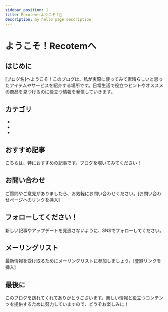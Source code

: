```yaml
---
sidebar_position: 1
title: Recotemへようこそ！🥳
description: my hello page description
---
```


# ようこそ！Recotemへ

<!-- ![ブログのロゴまたは画像]() -->

## はじめに

[ブログ名]へようこそ！このブログは、私が実際に使ってみて素晴らしいと思ったアイテムやサービスを紹介する場所です。日常生活で役立つヒントやオススメの商品を見つけるのに役立つ情報を発信していきます。

## カテゴリ

- [カテゴリ1]: [簡単な説明をここに]
- [カテゴリ2]: [簡単な説明をここに]
- [カテゴリ3]: [簡単な説明をここに]

## おすすめ記事

こちらは、特におすすめの記事です。ブログを覗いてみてください！

<!-- 1. [記事1のタイトル](記事1のURL): [簡単な説明]
2. [記事2のタイトル](記事2のURL): [簡単な説明]
3. [記事3のタイトル](記事3のURL): [簡単な説明] -->

## お問い合わせ

ご質問やご意見がありましたら、お気軽にお問い合わせください。[お問い合わせページへのリンクを挿入]

## フォローしてください！

新しい記事やアップデートを見逃さないように、SNSでフォローしてください。

<!-- - [Twitter](TwitterのURL)
- [Facebook](FacebookのURL)
- [Instagram](InstagramのURL) -->

## メーリングリスト

最新情報を受け取るためにメーリングリストに参加しましょう。[登録リンクを挿入]

## 最後に

このブログを訪れてくれてありがとうございます。楽しい情報と役立つコンテンツを提供するために努力していますので、どうぞお楽しみに！
